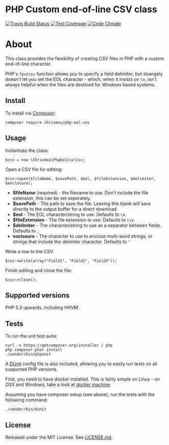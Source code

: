 # PHP Custom end-of-line CSV class

[![Travis Build Status](https://travis-ci.org/chrismou/php-eol-csv.svg)](https://travis-ci.org/chrismou/php-eol-csv)
[![Test Coverage](https://codeclimate.com/github/chrismou/php-eol-csv/badges/coverage.svg)](https://codeclimate.com/github/chrismou/php-eol-csv/coverage)
[![Code Climate](https://codeclimate.com/github/chrismou/php-eol-csv/badges/gpa.svg)](https://codeclimate.com/github/chrismou/php-eol-csv)

# About

This class provides the flexibility of creating CSV files in PHP with a custom end-of-line character.

PHP's `fputcsv` function allows you to specify a field delimiter, but strangely doesn't let you set the EOL character - which, when it insists on `\n`,
isn't always helpful when the files are destined for Windows based systems.

## Install

To install via [Composer](http://getcomposer.org/):

```
composer require chrismou/php-eol-csv
```

## Usage

Instantiate the class:

```
$csv = new \Chrismou\PhpEolCsv\Csv;
```

Open a CSV file for editing:

```
$csv->open($fileName, $savePath, $eol, $fileExtension, $delimiter, $enclosure);
```

- **$fileName** (required) - the filename to use. Don't include the file extension, this can be set seperately.
- **$savePath** - The path to save the file. Leaving this blank will save directly to the output buffer for a direct download.
- **$eol** - The EOL character/string to use. Defaults to `\n`.
- **$fileExtension** - The file extension to use. Defaults to `csv`.
- **$delimiter** - The character/string to use as a separator between fields. Defaults to `,`
- **enclosure** - The character to use to enclose multi-word strings, or strings that include the delimiter character. Defaults to `"`

Write a row to the CSV:

```
$csv->write(array("Field1", "Field2", "Field3"));
```

Finish editing and close the file:

```
$csv->close();
```

## Supported versions

PHP 5.3 upwards, including HHVM.

## Tests

To run the unit test suite:

```
curl -s https://getcomposer.org/installer | php
php composer.phar install
./vendor/bin/phpunit
```

A [DUnit](https://github.com/Vectorface/dunit) config file is also included, allowing you to easily run tests on all supported PHP versions.

First, you need to have docker installed. This is fairly simple on Linux - on OSX and Windows, take a look at [docker machine](https://docs.docker.com/machine/).

Assuming you have composer setup (see above), run the tests with the following command:

```
./vendor/bin/dunit
```

## License

Released under the MIT License. See [LICENSE.md](LICENSE.md).
